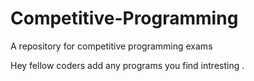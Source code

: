# Competitive-Programming
A repository for competitive programming exams



Hey fellow coders add any programs you find intresting .
